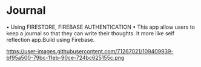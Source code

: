 # Journal
• Using FIRESTORE, FIREBASE AUTHENTICATION • This app allow users to keep a journal so that they can write their thoughts. It more like self reflection app.Build using Firebase.

https://user-images.githubusercontent.com/71267021/109409939-bf95a500-79bc-11eb-90ce-724bc625155c.png
